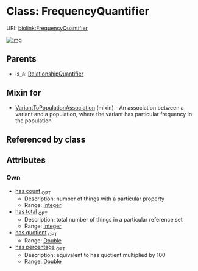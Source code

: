 
# Class: FrequencyQuantifier




URI: [biolink:FrequencyQuantifier](https://w3id.org/biolink/vocab/FrequencyQuantifier)


[![img](https://yuml.me/diagram/nofunky;dir:TB/class/[RelationshipQuantifier],[VariantToPopulationAssociation]uses%20-.->[FrequencyQuantifier&#124;has_count:integer%20%3F;has_total:integer%20%3F;has_quotient:double%20%3F;has_percentage:double%20%3F],[RelationshipQuantifier]^-[FrequencyQuantifier],[VariantToPopulationAssociation])](https://yuml.me/diagram/nofunky;dir:TB/class/[RelationshipQuantifier],[VariantToPopulationAssociation]uses%20-.->[FrequencyQuantifier&#124;has_count:integer%20%3F;has_total:integer%20%3F;has_quotient:double%20%3F;has_percentage:double%20%3F],[RelationshipQuantifier]^-[FrequencyQuantifier],[VariantToPopulationAssociation])

## Parents

 *  is_a: [RelationshipQuantifier](RelationshipQuantifier.md)

## Mixin for

 * [VariantToPopulationAssociation](VariantToPopulationAssociation.md) (mixin)  - An association between a variant and a population, where the variant has particular frequency in the population

## Referenced by class


## Attributes


### Own

 * [has count](has_count.md)  <sub>OPT</sub>
     * Description: number of things with a particular property
     * Range: [Integer](types/Integer.md)
 * [has total](has_total.md)  <sub>OPT</sub>
     * Description: total number of things in a particular reference set
     * Range: [Integer](types/Integer.md)
 * [has quotient](has_quotient.md)  <sub>OPT</sub>
     * Range: [Double](types/Double.md)
 * [has percentage](has_percentage.md)  <sub>OPT</sub>
     * Description: equivalent to has quotient multiplied by 100
     * Range: [Double](types/Double.md)
